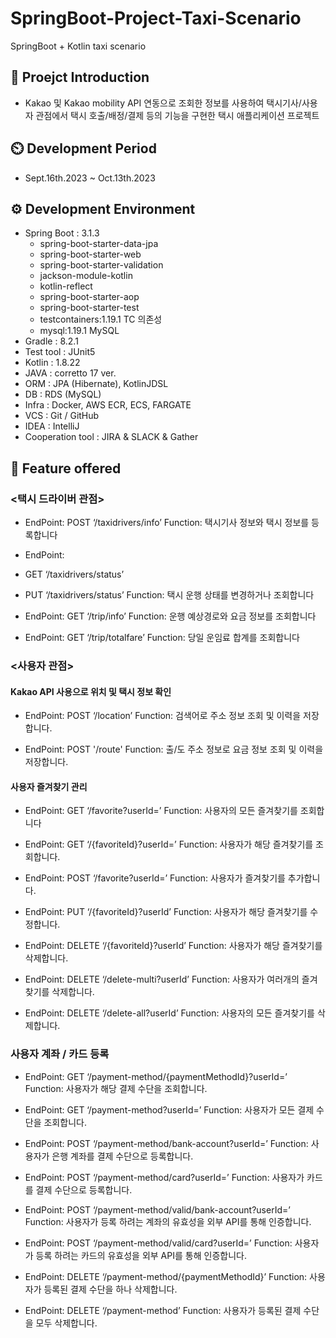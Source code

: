 # SpringBoot-Project-Taxi-Scenario
SpringBoot + Kotlin taxi scenario

## 📂 Proejct Introduction
- Kakao 및 Kakao mobility API 연동으로 조회한 정보를 사용하여
  택시기사/사용자 관점에서 택시 호출/배정/결제 등의 기능을 구현한 택시 애플리케이션 프로젝트

## ⏲️ Development Period
- Sept.16th.2023 ~ Oct.13th.2023

## ⚙️ Development Environment
- Spring Boot : 3.1.3
    - spring-boot-starter-data-jpa
    - spring-boot-starter-web
    - spring-boot-starter-validation
    - jackson-module-kotlin
    - kotlin-reflect
    - spring-boot-starter-aop
    - spring-boot-starter-test
    - testcontainers:1.19.1 TC 의존성
    - mysql:1.19.1 MySQL
- Gradle : 8.2.1
- Test tool : JUnit5
- Kotlin : 1.8.22
- JAVA : corretto 17 ver.
- ORM : JPA (Hibernate), KotlinJDSL
- DB : RDS (MySQL)
- Infra : Docker, AWS ECR, ECS, FARGATE
- VCS : Git / GitHub
- IDEA : IntelliJ
- Cooperation tool : JIRA & SLACK & Gather

## 📌 Feature offered

### <택시 드라이버 관점>
- EndPoint: POST ‘/taxidrivers/info’
Function: 택시기사 정보와 택시 정보를 등록합니다

- EndPoint:
- GET ‘/taxidrivers/status’
- PUT ‘/taxidrivers/status’
Function: 택시 운행 상태를 변경하거나 조회합니다

- EndPoint: GET ‘/trip/info’
Function: 운행 예상경로와 요금 정보를 조회합니다

- EndPoint: GET ‘/trip/totalfare’
Function: 당일 운임료 합계를 조회합니다

### <사용자 관점>
#### Kakao API 사용으로 위치 및 택시 정보 확인
- EndPoint: POST ‘/location’
Function: 검색어로 주소 정보 조회 및 이력을 저장합니다.

- EndPoint: POST '/route'
Function: 출/도 주소 정보로 요금 정보 조회 및 이력을 저장합니다.

#### 사용자 즐겨찾기 관리
- EndPoint: GET ‘/favorite?userId=’
Function: 사용자의 모든 즐겨찾기를 조회합니다

- EndPoint: GET ‘/{favoriteId}?userId=’
Function: 사용자가 해당 즐겨찾기를 조회합니다.

- EndPoint: POST ‘/favorite?userId=’
Function: 사용자가 즐겨찾기를 추가합니다.

- EndPoint: PUT ‘/{favoriteId}?userId’
Function: 사용자가 해당 즐겨찾기를 수정합니다.

- EndPoint: DELETE ‘/{favoriteId}?userId’
Function: 사용자가 해당 즐겨찾기를 삭제합니다.

- EndPoint: DELETE ‘/delete-multi?userId’
Function: 사용자가 여러개의 즐겨찾기를 삭제합니다.

- EndPoint: DELETE ‘/delete-all?userId’
Function: 사용자의 모든 즐겨찾기를 삭제합니다.

### 사용자 계좌 / 카드 등록
- EndPoint: GET ‘/payment-method/{paymentMethodId}?userId=’
Function: 사용자가 해당 결제 수단을 조회합니다.

- EndPoint: GET ‘/payment-method?userId=’
Function: 사용자가 모든 결제 수단을 조회합니다.

- EndPoint: POST ‘/payment-method/bank-account?userId=’
Function: 사용자가 은행 계좌를 결제 수단으로 등록합니다.

- EndPoint: POST ‘/payment-method/card?userId=’
Function: 사용자가 카드를 결제 수단으로 등록합니다.

- EndPoint: POST ‘/payment-method/valid/bank-account?userId=’
Function: 사용자가 등록 하려는 계좌의 유효성을 외부 API를 통해 인증합니다.

- EndPoint: POST ‘/payment-method/valid/card?userId=’
Function: 사용자가 등록 하려는 카드의 유효성을 외부 API를 통해 인증합니다.

- EndPoint: DELETE ‘/payment-method/{paymentMethodId}’
Function: 사용자가 등록된 결제 수단을 하나 삭제합니다.

- EndPoint: DELETE ‘/payment-method’
Function: 사용자가 등록된 결제 수단을 모두 삭제합니다.
